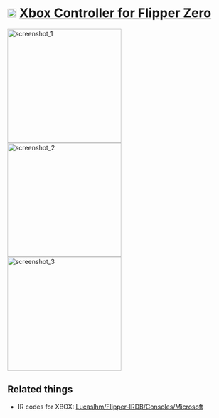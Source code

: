# <img src="./xbox_controller.png" height="20px" /> [Xbox Controller for Flipper Zero](https://github.com/gebeto/flipper-xbox-controller)


<img height="256px" alt="screenshot_1" src="https://github.com/user-attachments/assets/59d151fd-9d67-4715-93ab-51d44e04de54" />
<img height="256px" alt="screenshot_2" src="https://github.com/user-attachments/assets/1d995540-ad75-4fde-bb2c-3c113311f421" />
<img height="256px" alt="screenshot_3" src="https://github.com/user-attachments/assets/193c732b-e5e4-4aa1-a8d3-43399d7fa8bc" />


## Related things

 - IR codes for XBOX: [Lucaslhm/Flipper-IRDB/Consoles/Microsoft](https://github.com/Lucaslhm/Flipper-IRDB/tree/main/Consoles/Microsoft)
